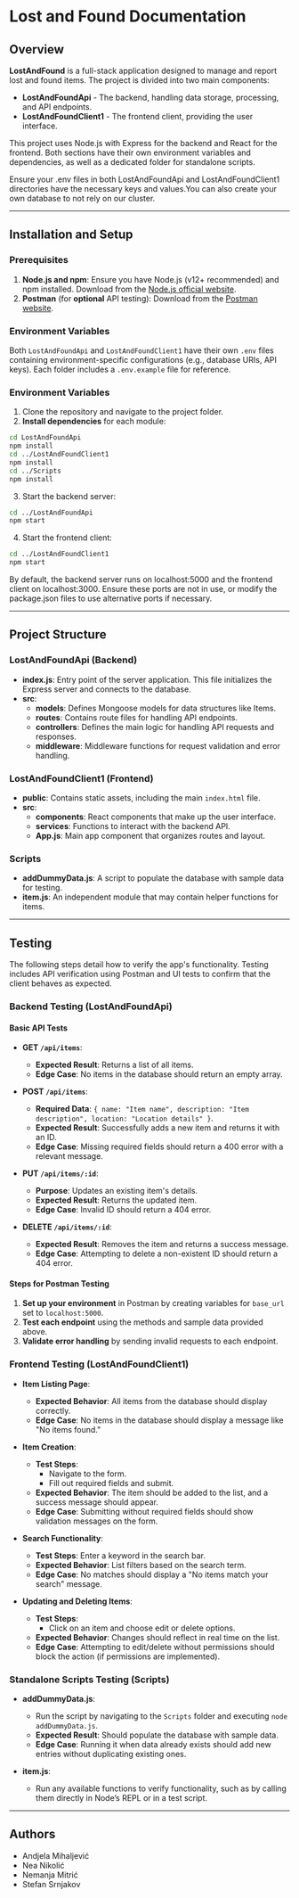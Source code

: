 # Lost and Found Documentation

## Overview

**LostAndFound** is a full-stack application designed to manage and report lost and found items. The project is divided into two main components:

- **LostAndFoundApi** - The backend, handling data storage, processing, and API endpoints.
- **LostAndFoundClient1** - The frontend client, providing the user interface.

This project uses Node.js with Express for the backend and React for the frontend. Both sections have their own environment variables and dependencies, as well as a dedicated folder for standalone scripts.

Ensure your .env files in both LostAndFoundApi and LostAndFoundClient1 directories have the necessary keys and values.You can also create your own database to not rely on our cluster.

---
## Installation and Setup
### Prerequisites

1. **Node.js and npm**: Ensure you have Node.js (v12+ recommended) and npm installed. Download from the [Node.js official website](https://nodejs.org/).
2. **Postman** (for **optional** API testing): Download from the [Postman website](https://www.postman.com/).

### Environment Variables

Both `LostAndFoundApi` and `LostAndFoundClient1` have their own `.env` files containing environment-specific configurations (e.g., database URIs, API keys). Each folder includes a `.env.example` file for reference.


### Environment Variables
1. Clone the repository and navigate to the project folder.
2. **Install dependencies** for each module:

```bash
cd LostAndFoundApi
npm install
cd ../LostAndFoundClient1
npm install
cd ../Scripts
npm install
```

3. Start the backend server:
```bash
cd ../LostAndFoundApi
npm start
```

4. Start the frontend client:
```bash
cd ../LostAndFoundClient1
npm start
```

By default, the backend server runs on localhost:5000 and the frontend client on localhost:3000. Ensure these ports are not in use, or modify the package.json files to use alternative ports if necessary.

---

## Project Structure

### LostAndFoundApi (Backend)

- **index.js**: Entry point of the server application. This file initializes the Express server and connects to the database.
- **src**:
  - **models**: Defines Mongoose models for data structures like Items.
  - **routes**: Contains route files for handling API endpoints.
  - **controllers**: Defines the main logic for handling API requests and responses.
  - **middleware**: Middleware functions for request validation and error handling.

### LostAndFoundClient1 (Frontend)

- **public**: Contains static assets, including the main `index.html` file.
- **src**:
  - **components**: React components that make up the user interface.
  - **services**: Functions to interact with the backend API.
  - **App.js**: Main app component that organizes routes and layout.

### Scripts

- **addDummyData.js**: A script to populate the database with sample data for testing.
- **item.js**: An independent module that may contain helper functions for items.

---

## Testing

The following steps detail how to verify the app's functionality. Testing includes API verification using Postman and UI tests to confirm that the client behaves as expected.

### Backend Testing (LostAndFoundApi)

#### Basic API Tests

- **GET `/api/items`**:
  - **Expected Result**: Returns a list of all items.
  - **Edge Case**: No items in the database should return an empty array.

- **POST `/api/items`**:
  - **Required Data**: `{ name: "Item name", description: "Item description", location: "Location details" }`.
  - **Expected Result**: Successfully adds a new item and returns it with an ID.
  - **Edge Case**: Missing required fields should return a 400 error with a relevant message.

- **PUT `/api/items/:id`**:
  - **Purpose**: Updates an existing item's details.
  - **Expected Result**: Returns the updated item.
  - **Edge Case**: Invalid ID should return a 404 error.

- **DELETE `/api/items/:id`**:
  - **Expected Result**: Removes the item and returns a success message.
  - **Edge Case**: Attempting to delete a non-existent ID should return a 404 error.

#### Steps for Postman Testing

1. **Set up your environment** in Postman by creating variables for `base_url` set to `localhost:5000`.
2. **Test each endpoint** using the methods and sample data provided above.
3. **Validate error handling** by sending invalid requests to each endpoint.

### Frontend Testing (LostAndFoundClient1)

- **Item Listing Page**:
  - **Expected Behavior**: All items from the database should display correctly.
  - **Edge Case**: No items in the database should display a message like "No items found."

- **Item Creation**:
  - **Test Steps**:
    - Navigate to the form.
    - Fill out required fields and submit.
  - **Expected Behavior**: The item should be added to the list, and a success message should appear.
  - **Edge Case**: Submitting without required fields should show validation messages on the form.

- **Search Functionality**:
  - **Test Steps**: Enter a keyword in the search bar.
  - **Expected Behavior**: List filters based on the search term.
  - **Edge Case**: No matches should display a "No items match your search" message.

- **Updating and Deleting Items**:
  - **Test Steps**:
    - Click on an item and choose edit or delete options.
  - **Expected Behavior**: Changes should reflect in real time on the list.
  - **Edge Case**: Attempting to edit/delete without permissions should block the action (if permissions are implemented).

### Standalone Scripts Testing (Scripts)

- **addDummyData.js**:
  - Run the script by navigating to the `Scripts` folder and executing `node addDummyData.js`.
  - **Expected Result**: Should populate the database with sample data.
  - **Edge Case**: Running it when data already exists should add new entries without duplicating existing ones.

- **item.js**:
  - Run any available functions to verify functionality, such as by calling them directly in Node’s REPL or in a test script.

---

## Authors
- Andjela Mihaljević
- Nea Nikolić
- Nemanja Mitrić
- Stefan Srnjakov
